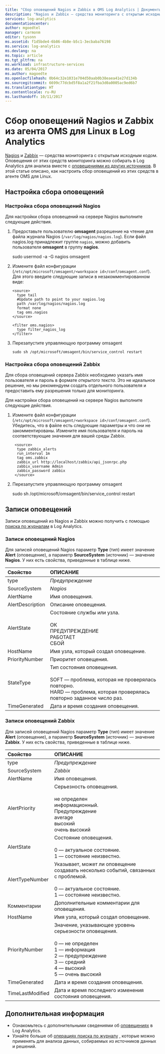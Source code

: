 ```yaml
---
title: "Сбор оповещений Nagios и Zabbix в OMS Log Analytics | Документы Майкрософт"
description: "Nagios и Zabbix — средства мониторинга с открытым исходным кодом. Оповещения от этих средств мониторинга можно собирать в Log Analytics для анализа вместе с оповещениями из других источников.  В этой статье описано, как настроить сбор оповещений из этих средств в агенте OMS для Linux."
services: log-analytics
documentationcenter: 
author: mgoedtel
manager: carmonm
editor: tysonn
ms.assetid: f1d5bde4-6b86-4b8e-b5c1-3ecbaba76198
ms.service: log-analytics
ms.devlang: na
ms.topic: article
ms.tgt_pltfrm: na
ms.workload: infrastructure-services
ms.date: 05/04/2017
ms.author: magoedte
ms.openlocfilehash: 0b64c32e1031e704d50aab0b38eaea41e27d134b
ms.sourcegitcommit: 6699c77dcbd5f8a1a2f21fba3d0a0005ac9ed6b7
ms.translationtype: HT
ms.contentlocale: ru-RU
ms.lasthandoff: 10/11/2017
---
```

# <a name="collect-alerts-from-nagios-and-zabbix-in-log-analytics-from-oms-agent-for-linux"></a>Сбор оповещений Nagios и Zabbix из агента OMS для Linux в Log Analytics 
[Nagios](https://www.nagios.org/) и [Zabbix](http://www.zabbix.com/) — средства мониторинга с открытым исходным кодом.  Оповещения от этих средств мониторинга можно собирать в Log Analytics для анализа вместе с [оповещениями из других источников](log-analytics-alerts.md).  В этой статье описано, как настроить сбор оповещений из этих средств в агенте OMS для Linux.
 
## <a name="configure-alert-collection"></a>Настройка сбора оповещений

### <a name="configuring-nagios-alert-collection"></a>Настройка сбора оповещений Nagios
Для настройки сбора оповещений на сервере Nagios выполните следующие действия.

1. Предоставьте пользователю **omsagent** разрешение на чтение для файла журнала Nagios (`/var/log/nagios/nagios.log`). Если файл nagios.log принадлежит группе `nagios`, можно добавить пользователя **omsagent** в группу **nagios**. 

    sudo usermod -a -G nagios omsagent

2.  Измените файл конфигурации (`/etc/opt/microsoft/omsagent/<workspace id>/conf/omsagent.conf`). Для этого введите следующие записи в незакомментированном виде:  

        <source>  
          type tail  
          #Update path to point to your nagios.log  
          path /var/log/nagios/nagios.log  
          format none  
          tag oms.nagios  
        </source>  
      
        <filter oms.nagios>  
          type filter_nagios_log  
        </filter>  

3. Перезапустите управляющую программу omsagent

    ```
    sudo sh /opt/microsoft/omsagent/bin/service_control restart
    ```

### <a name="configuring-zabbix-alert-collection"></a>Настройка сбора оповещений Zabbix
Для сбора оповещений сервера Zabbix необходимо указать имя пользователя и пароль в формате *открытого текста*. Это не идеальное решение, но мы рекомендуем создать отдельного пользователя и предоставить ему разрешения только для мониторинга.

Для настройки сбора оповещений на сервере Nagios выполните следующие действия.

1. Измените файл конфигурации (`/etc/opt/microsoft/omsagent/<workspace id>/conf/omsagent.conf`). Убедитесь, что в файле есть следующие параметры и что они не закомментированы.  Измените имя пользователя и пароль на соответствующие значения для вашей среды Zabbix.

        <source>
         type zabbix_alerts
         run_interval 1m
         tag oms.zabbix
         zabbix_url http://localhost/zabbix/api_jsonrpc.php
         zabbix_username Admin
         zabbix_password zabbix
        </source>

2. Перезапустите управляющую программу omsagent

    sudo sh /opt/microsoft/omsagent/bin/service_control restart


## <a name="alert-records"></a>Записи оповещений
Записи оповещений из Nagios и Zabbix можно получить с помощью [поиска по журналам](log-analytics-log-searches.md) в Log Analytics.

### <a name="nagios-alert-records"></a>Записи оповещений Nagios

Для записей оповещений Nagios параметр **Type** (тип) имеет значение **Alert** (оповещение), а параметр **SourceSystem** (источник) — значение **Nagios**.  У них есть свойства, приведенные в таблице ниже.

| Свойство | ОПИСАНИЕ |
|:--- |:--- |
| type |*Предупреждение* |
| SourceSystem |*Nagios* |
| AlertName |Имя оповещения. |
| AlertDescription | Описание оповещения. |
| AlertState | Состояние службы или узла.<br><br>ОК<br>ПРЕДУПРЕЖДЕНИЕ<br>РАБОТАЕТ<br>СБОЙ |
| HostName | Имя узла, который создал оповещение. |
| PriorityNumber | Приоритет оповещения. |
| StateType | Тип состояния оповещения.<br><br>SOFT — проблема, которая не проверялась повторно.<br>HARD — проблема, которая проверялась повторно заданное число раз.  |
| TimeGenerated |Дата и время создания оповещения. |


### <a name="zabbix-alert-records"></a>Записи оповещений Zabbix
Для записей оповещений Nagios параметр **Type** (тип) имеет значение **Alert** (оповещение), а параметр **SourceSystem** (источник) — значение **Zabbix**.  У них есть свойства, приведенные в таблице ниже.

| Свойство | ОПИСАНИЕ |
|:--- |:--- |
| type |*Предупреждение* |
| SourceSystem |*Zabbix* |
| AlertName | Имя оповещения. |
| AlertPriority | Серьезность оповещения.<br><br>не определен<br>информационный.<br>Предупреждение<br>average<br>высокий<br>очень высокий  |
| AlertState | Состояние оповещения.<br><br>0 — актуальное состояние.<br>1 — состояние неизвестно.  |
| AlertTypeNumber | Указывает, может ли оповещение создавать несколько событий, связанных с проблемой.<br><br>0 — актуальное состояние.<br>1 — состояние неизвестно.    |
| Комментарии | Дополнительные комментарии для оповещения. |
| HostName | Имя узла, который создал оповещение. |
| PriorityNumber | Значение, указывающее уровень серьезности оповещения.<br><br>0 — не определен<br>1 — информация<br>2 — предупреждение<br>3 — средний<br>4 — высокий<br>5 — очень высокий |
| TimeGenerated |Дата и время создания оповещения. |
| TimeLastModified |Дата и время последнего изменения состояния оповещения. |


## <a name="next-steps"></a>Дополнительная информация
* Ознакомьтесь с дополнительными сведениями об [оповещениях](log-analytics-alerts.md) в Log Analytics.
* Узнайте больше об [операциях поиска по журналу](log-analytics-log-searches.md) , которые можно применять для анализа данных, собираемых из источников данных и решений. 
